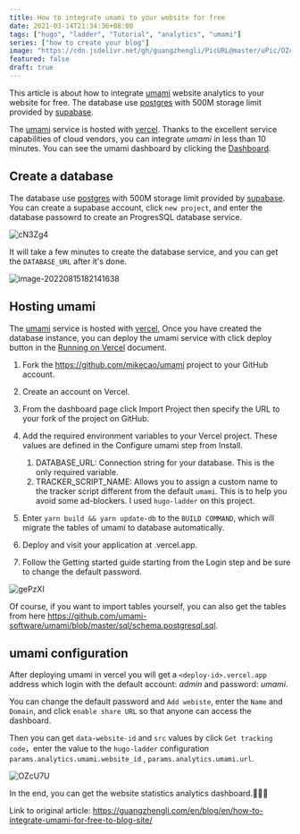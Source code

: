```yaml
---
title: How to integrate umami to your website for free
date: 2021-03-14T21:34:36+08:00
tags: ["hugo", "ladder", "Tutorial", "analytics", "umami"]
series: ["how to create your blog"]
image: "https://cdn.jsdelivr.net/gh/guangzhengli/PicURL@master/uPic/OZcU7U.png"
featured: false
draft: true
---
```


This article is about how to integrate [umami](https://umami.is/) website analytics to your website for free. The database use [postgres](https://supabase.com/docs/guides/database) with 500M storage limit provided by [supabase](https://app.supabase.com/).

The [umami](https://umami.is/) service is hosted with [vercel](https://vercel.com/). Thanks to the excellent service capabilities of cloud vendors, you can integrate _umami_ in less than 10 minutes. You can see the umami dashboard by clicking the [Dashboard](https://umami-ochre-nu.vercel.app/share/o3zAba1V/guangzhengli).

<!--more-->

## Create a database

The database use [postgres](https://supabase.com/docs/guides/database) with 500M storage limit provided by [supabase](https://app.supabase.com/). You can create a supabase account, click `new project`, and enter the database passowrd to create an ProgresSQL database service.

![cN3Zg4](https://cdn.jsdelivr.net/gh/guangzhengli/PicURL@master/uPic/cN3Zg4.png)

It will take a few minutes to create the database service, and you can get the `DATABASE_URL` after it's done.

![image-20220815182141638](https://cdn.jsdelivr.net/gh/guangzhengli/PicURL@master/uPic/image-20220815182141638.png)

## Hosting umami

The [umami](https://umami.is/) service is hosted with [vercel](https://vercel.com/), Once you have created the database instance, you can deploy the umami service with click deploy button in the [Running on Vercel](https://umami.is/docs/running-on-vercel) document.

1. Fork the https://github.com/mikecao/umami project to your GitHub account.
2. Create an account on Vercel.
3. From the dashboard page click Import Project then specify the URL to your fork of the project on GitHub.
4. Add the required environment variables to your Vercel project. These values are defined in the Configure umami step from Install.

   1. DATABASE_URL: Connection string for your database. This is the only required variable.
   2. TRACKER_SCRIPT_NAME: Allows you to assign a custom name to the tracker script different from the default `umami`. This is to help you avoid some ad-blockers. I used `hugo-ladder` on this project.

5. Enter `yarn build && yarn update-db` to the `BUILD COMMAND`, which will migrate the tables of umami to database automatically.
6. Deploy and visit your application at <deploy-id>.vercel.app.
7. Follow the Getting started guide starting from the Login step and be sure to change the default password.

![gePzXI](https://cdn.jsdelivr.net/gh/guangzhengli/PicURL@master/uPic/gePzXI.png)

Of course, if you want to import tables yourself, you can also get the tables from here https://github.com/umami-software/umami/blob/master/sql/schema.postgresql.sql.

## umami configuration

After deploying umami in vercel you will get a `<deploy-id>.vercel.app` address which login with the default account: _admin_ and password: _umami_.

You can change the default password and `Add webiste`, enter the `Name` and `Domain`, and click `enable share URL` so that anyone can access the dashboard.

Then you can get `data-website-id` and `src` values by click `Get tracking code`，enter the value to the `hugo-ladder` configuration `params.analytics.umami.website_id` , `params.analytics.umami.url`.

![OZcU7U](https://cdn.jsdelivr.net/gh/guangzhengli/PicURL@master/uPic/OZcU7U.png)

In the end, you can get the website statistics analytics dashboard.🎉🎉🎉

Link to original article: https://guangzhengli.com/en/blog/en/how-to-integrate-umami-for-free-to-blog-site/
